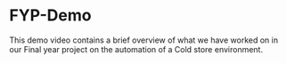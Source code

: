 # FYP-Demo
This demo video contains a brief overview of what we have worked on in our Final year project on the automation of a Cold store environment.
